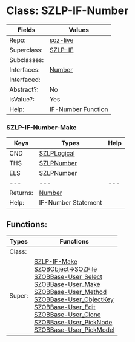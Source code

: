
# Class:	SZLP-IF-Number

| Fields | Values |
| --------- | --------- |
| Repo: | [soz-live](/repos/soz-live.html) |
| Superclass: | [SZLP-IF](SZLP-IF.html) |
| Subclasses: |  |
| Interfaces: | [Number](Number.html) |
| Interfaced: |  |
| Abstract?: | No |
| isValue?: | Yes |
| Help: | IF-Number Function |

### SZLP-IF-Number-Make

| Keys | Types | Help |
| --------- | --------- | --------- |
| CND | [SZLPLogical](SZLPLogical.html) |  |
| THS | [SZLPNumber](SZLPNumber.html) |  |
| ELS | [SZLPNumber](SZLPNumber.html) |  |
| --- | --- | --- |
| Returns: | [Number](Number.html) |
| Help: | IF-Number Statement |


## Functions:

| Types | Functions |
| --------- | --------- |
| Class: |  |
| Super: | [SZLP-IF-Make](SZLP-IF.html) <br> [SZOBObject->SOZFile](SZOBObject.html) <br> [SZOBBase-User_Select](SZOBBase.html) <br> [SZOBBase-User_Make](SZOBBase.html) <br> [SZOBBase-User_Method](SZOBBase.html) <br> [SZOBBase-User_ObjectKey](SZOBBase.html) <br> [SZOBBase-User_Edit](SZOBBase.html) <br> [SZOBBase-User_Clone](SZOBBase.html) <br> [SZOBBase-User_PickNode](SZOBBase.html) <br> [SZOBBase-User_PickModel](SZOBBase.html) |


